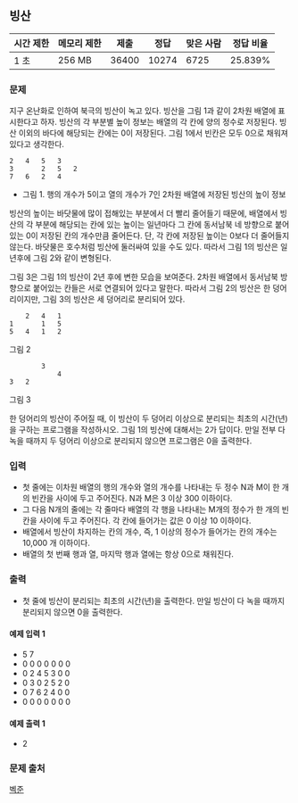 ## 빙산
 
|시간 제한|	메모리 제한|	제출|	정답|	맞은 사람|	정답 비율|
|---|---|---|---|---|---|
|1 초|	256 MB|	36400|	10274|	6725|	25.839%|

### 문제
지구 온난화로 인하여 북극의 빙산이 녹고 있다. 빙산을 그림 1과 같이 2차원 배열에 표시한다고 하자. 
빙산의 각 부분별 높이 정보는 배열의 각 칸에 양의 정수로 저장된다. 빙산 이외의 바다에 해당되는 칸에는 0이 저장된다. 
그림 1에서 빈칸은 모두 0으로 채워져 있다고 생각한다.

 	 	 	 	 	 	 
 	2	4	5	3	 	 
 	3	 	2	5	2	 
 	7	6	2	4	 	 
 	 	 	 	 	 	 
- 그림 1. 행의 개수가 5이고 열의 개수가 7인 2차원 배열에 저장된 빙산의 높이 정보

빙산의 높이는 바닷물에 많이 접해있는 부분에서 더 빨리 줄어들기 때문에, 배열에서 빙산의 각 부분에 해당되는 칸에 있는 높이는 일년마다 그 칸에 동서남북 네 방향으로 붙어있는 0이 저장된 칸의 개수만큼 줄어든다. 단, 각 칸에 저장된 높이는 0보다 더 줄어들지 않는다. 바닷물은 호수처럼 빙산에 둘러싸여 있을 수도 있다. 따라서 그림 1의 빙산은 일년후에 그림 2와 같이 변형된다.

그림 3은 그림 1의 빙산이 2년 후에 변한 모습을 보여준다. 2차원 배열에서 동서남북 방향으로 붙어있는 칸들은 서로 연결되어 있다고 말한다. 따라서 그림 2의 빙산은 한 덩어리이지만, 그림 3의 빙산은 세 덩어리로 분리되어 있다.

 	 	 	 	 	 	 
 	 	2	4	1	 	 
 	1	 	1	5	 	 
 	5	4	1	2	 	 
 	 	 	 	 	 	 
그림 2

 	 	 	 	 	 	 
 	 	 	3	 	 	 
 	 	 	 	4	 	 
 	3	2	 	 	 	 
 	 	 	 	 	 	 
그림 3

한 덩어리의 빙산이 주어질 때, 이 빙산이 두 덩어리 이상으로 분리되는 최초의 시간(년)을 구하는 프로그램을 작성하시오. 그림 1의 빙산에 대해서는 2가 답이다. 만일 전부 다 녹을 때까지 두 덩어리 이상으로 분리되지 않으면 프로그램은 0을 출력한다.

### 입력
- 첫 줄에는 이차원 배열의 행의 개수와 열의 개수를 나타내는 두 정수 N과 M이 한 개의 빈칸을 사이에 두고 주어진다. N과 M은 3 이상 300 이하이다. 
- 그 다음 N개의 줄에는 각 줄마다 배열의 각 행을 나타내는 M개의 정수가 한 개의 빈 칸을 사이에 두고 주어진다. 각 칸에 들어가는 값은 0 이상 10 이하이다.
- 배열에서 빙산이 차지하는 칸의 개수, 즉, 1 이상의 정수가 들어가는 칸의 개수는 10,000 개 이하이다. 
- 배열의 첫 번째 행과 열, 마지막 행과 열에는 항상 0으로 채워진다.

### 출력
- 첫 줄에 빙산이 분리되는 최초의 시간(년)을 출력한다. 만일 빙산이 다 녹을 때까지 분리되지 않으면 0을 출력한다.

#### 예제 입력 1 
- 5 7
- 0 0 0 0 0 0 0
- 0 2 4 5 3 0 0
- 0 3 0 2 5 2 0
- 0 7 6 2 4 0 0
- 0 0 0 0 0 0 0

#### 예제 출력 1 
- 2

### 문제 출처
[벡준](https://www.acmicpc.net/problem/2573)
